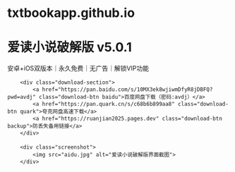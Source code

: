 # txtbookapp.github.io

   <h1>爱读小说<span class="highlight">破解版</span> v5.0.1</h1>
            <p>安卓+iOS双版本｜永久免费｜无广告｜解锁VIP功能</p>
        </div>

        <div class="download-section">
            <a href="https://pan.baidu.com/s/10MX3ek8wjiwmDfyR8jDBFQ?pwd=avdj" class="download-btn baidu">百度网盘下载（密码:avdj）</a>
            <a href="https://pan.quark.cn/s/c68b6b899aa8" class="download-btn quark">夸克网盘高速下载</a>
            <a href="https://ruanjian2025.pages.dev" class="download-btn backup">防丢失备用链接</a>
        </div>

        <div class="screenshot">
            <img src="aidu.jpg" alt="爱读小说破解版界面截图">
        </div>
